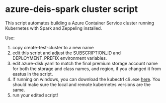 # azure-deis-spark cluster script

This script automates building a Azure Container Service cluster running Kubernetes with Spark and Zeppeling installed.

Use:

1. copy create-test-cluster to a new name
2. edit this script and adjust the SUBSCRIPTION_ID and DEPLOYMENT_PREFIX environment variables.
3. edit azure-disk.yaml to match the final premium storage account name for both the storage and class names, and region, if you changed it from eastus in the script.
4. If running on windows, you can download the kubectrl cli .exe [here](https://github.com/eirslett/kubectl-windows/releases). You should make sure the local and remote kubernetes versions are the same.
5. run your edited script!
